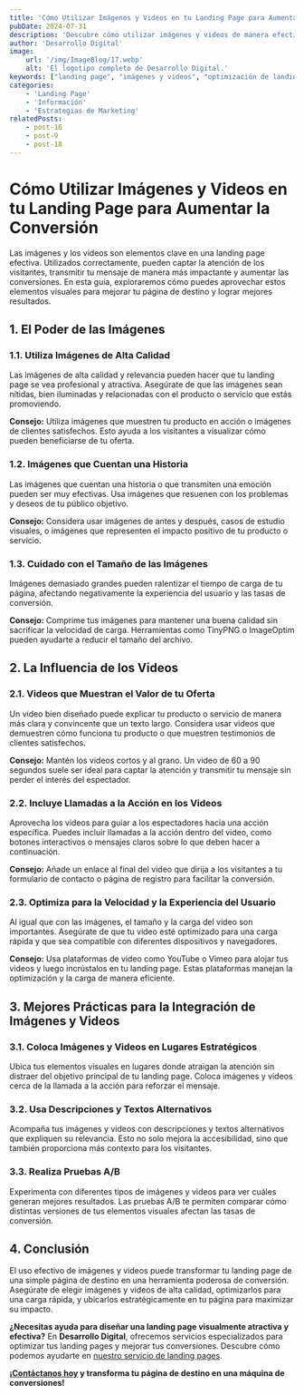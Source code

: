 ```yaml
---
title: 'Cómo Utilizar Imágenes y Videos en tu Landing Page para Aumentar la Conversión'
pubDate: 2024-07-31
description: 'Descubre cómo utilizar imágenes y videos de manera efectiva en tu landing page para mejorar el atractivo, captar la atención de los visitantes y aumentar tus conversiones.'
author: 'Desarrollo Digital'
image:
    url: '/img/ImageBlog/17.webp'
    alt: 'El logotipo completo de Desarrollo Digital.'
keywords: ["landing page", "imágenes y videos", "optimización de landing page", "estrategias de conversión", "diseño web", "contenido visual", "mejores prácticas", "marketing digital"]
categories:
    - 'Landing Page'
    - 'Información'
    - 'Estrategias de Marketing'
relatedPosts: 
    - post-16
    - post-9
    - post-18
---
```


# Cómo Utilizar Imágenes y Videos en tu Landing Page para Aumentar la Conversión

Las imágenes y los videos son elementos clave en una landing page efectiva. Utilizados correctamente, pueden captar la atención de los visitantes, transmitir tu mensaje de manera más impactante y aumentar las conversiones. En esta guía, exploraremos cómo puedes aprovechar estos elementos visuales para mejorar tu página de destino y lograr mejores resultados.

## 1. **El Poder de las Imágenes**

### **1.1. Utiliza Imágenes de Alta Calidad**

Las imágenes de alta calidad y relevancia pueden hacer que tu landing page se vea profesional y atractiva. Asegúrate de que las imágenes sean nítidas, bien iluminadas y relacionadas con el producto o servicio que estás promoviendo.

**Consejo:** Utiliza imágenes que muestren tu producto en acción o imágenes de clientes satisfechos. Esto ayuda a los visitantes a visualizar cómo pueden beneficiarse de tu oferta.

### **1.2. Imágenes que Cuentan una Historia**

Las imágenes que cuentan una historia o que transmiten una emoción pueden ser muy efectivas. Usa imágenes que resuenen con los problemas y deseos de tu público objetivo.

**Consejo:** Considera usar imágenes de antes y después, casos de estudio visuales, o imágenes que representen el impacto positivo de tu producto o servicio.

### **1.3. Cuidado con el Tamaño de las Imágenes**

Imágenes demasiado grandes pueden ralentizar el tiempo de carga de tu página, afectando negativamente la experiencia del usuario y las tasas de conversión.

**Consejo:** Comprime tus imágenes para mantener una buena calidad sin sacrificar la velocidad de carga. Herramientas como TinyPNG o ImageOptim pueden ayudarte a reducir el tamaño del archivo.

## 2. **La Influencia de los Videos**

### **2.1. Videos que Muestran el Valor de tu Oferta**

Un video bien diseñado puede explicar tu producto o servicio de manera más clara y convincente que un texto largo. Considera usar videos que demuestren cómo funciona tu producto o que muestren testimonios de clientes satisfechos.

**Consejo:** Mantén los videos cortos y al grano. Un video de 60 a 90 segundos suele ser ideal para captar la atención y transmitir tu mensaje sin perder el interés del espectador.

### **2.2. Incluye Llamadas a la Acción en los Videos**

Aprovecha los videos para guiar a los espectadores hacia una acción específica. Puedes incluir llamadas a la acción dentro del video, como botones interactivos o mensajes claros sobre lo que deben hacer a continuación.

**Consejo:** Añade un enlace al final del video que dirija a los visitantes a tu formulario de contacto o página de registro para facilitar la conversión.

### **2.3. Optimiza para la Velocidad y la Experiencia del Usuario**

Al igual que con las imágenes, el tamaño y la carga del video son importantes. Asegúrate de que tu video esté optimizado para una carga rápida y que sea compatible con diferentes dispositivos y navegadores.

**Consejo:** Usa plataformas de video como YouTube o Vimeo para alojar tus videos y luego incrústalos en tu landing page. Estas plataformas manejan la optimización y la carga de manera eficiente.

## 3. **Mejores Prácticas para la Integración de Imágenes y Videos**

### **3.1. Coloca Imágenes y Videos en Lugares Estratégicos**

Ubica tus elementos visuales en lugares donde atraigan la atención sin distraer del objetivo principal de tu landing page. Coloca imágenes y videos cerca de la llamada a la acción para reforzar el mensaje.

### **3.2. Usa Descripciones y Textos Alternativos**

Acompaña tus imágenes y videos con descripciones y textos alternativos que expliquen su relevancia. Esto no solo mejora la accesibilidad, sino que también proporciona más contexto para los visitantes.

### **3.3. Realiza Pruebas A/B**

Experimenta con diferentes tipos de imágenes y videos para ver cuáles generan mejores resultados. Las pruebas A/B te permiten comparar cómo distintas versiones de tus elementos visuales afectan las tasas de conversión.

## 4. **Conclusión**

El uso efectivo de imágenes y videos puede transformar tu landing page de una simple página de destino en una herramienta poderosa de conversión. Asegúrate de elegir imágenes y videos de alta calidad, optimizarlos para una carga rápida, y ubicarlos estratégicamente en tu página para maximizar su impacto.

**¿Necesitas ayuda para diseñar una landing page visualmente atractiva y efectiva?** En **Desarrollo Digital**, ofrecemos servicios especializados para optimizar tus landing pages y mejorar tus conversiones. Descubre cómo podemos ayudarte en [nuestro servicio de landing pages](https://desarrollo-digital.com/servicios/landingpage/).

**¡[Contáctanos hoy](https://desarrollo-digital.com/servicios/landingpage/) y transforma tu página de destino en una máquina de conversiones!**

